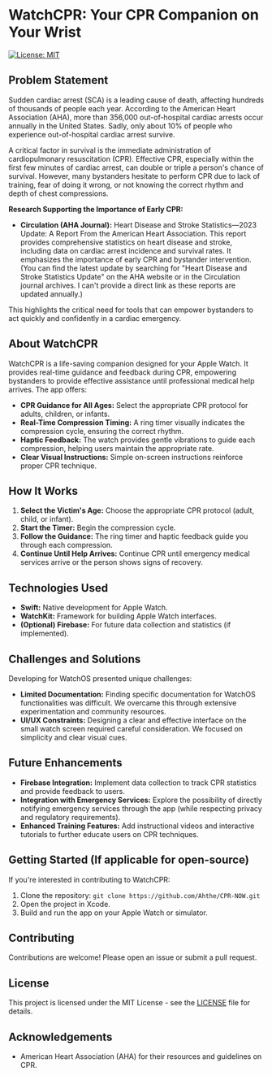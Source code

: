 # WatchCPR: Your CPR Companion on Your Wrist

[![License: MIT](https://img.shields.io/badge/License-MIT-yellow.svg)](https://opensource.org/licenses/MIT)

## Problem Statement

Sudden cardiac arrest (SCA) is a leading cause of death, affecting hundreds of thousands of people each year. According to the American Heart Association (AHA), more than 356,000 out-of-hospital cardiac arrests occur annually in the United States. Sadly, only about 10% of people who experience out-of-hospital cardiac arrest survive.

A critical factor in survival is the immediate administration of cardiopulmonary resuscitation (CPR). Effective CPR, especially within the first few minutes of cardiac arrest, can double or triple a person's chance of survival. However, many bystanders hesitate to perform CPR due to lack of training, fear of doing it wrong, or not knowing the correct rhythm and depth of chest compressions.

**Research Supporting the Importance of Early CPR:**

*   **Circulation (AHA Journal):** Heart Disease and Stroke Statistics—2023 Update: A Report From the American Heart Association. This report provides comprehensive statistics on heart disease and stroke, including data on cardiac arrest incidence and survival rates. It emphasizes the importance of early CPR and bystander intervention. (You can find the latest update by searching for "Heart Disease and Stroke Statistics Update" on the AHA website or in the Circulation journal archives. I can't provide a direct link as these reports are updated annually.)

This highlights the critical need for tools that can empower bystanders to act quickly and confidently in a cardiac emergency.

## About WatchCPR

WatchCPR is a life-saving companion designed for your Apple Watch. It provides real-time guidance and feedback during CPR, empowering bystanders to provide effective assistance until professional medical help arrives. The app offers:

*   **CPR Guidance for All Ages:** Select the appropriate CPR protocol for adults, children, or infants.
*   **Real-Time Compression Timing:** A ring timer visually indicates the compression cycle, ensuring the correct rhythm.
*   **Haptic Feedback:** The watch provides gentle vibrations to guide each compression, helping users maintain the appropriate rate.
*   **Clear Visual Instructions:** Simple on-screen instructions reinforce proper CPR technique.

## How It Works

1.  **Select the Victim's Age:** Choose the appropriate CPR protocol (adult, child, or infant).
2.  **Start the Timer:** Begin the compression cycle.
3.  **Follow the Guidance:** The ring timer and haptic feedback guide you through each compression.
4.  **Continue Until Help Arrives:** Continue CPR until emergency medical services arrive or the person shows signs of recovery.

## Technologies Used

*   **Swift:** Native development for Apple Watch.
*   **WatchKit:** Framework for building Apple Watch interfaces.
*   **(Optional) Firebase:** For future data collection and statistics (if implemented).

## Challenges and Solutions

Developing for WatchOS presented unique challenges:

*   **Limited Documentation:** Finding specific documentation for WatchOS functionalities was difficult. We overcame this through extensive experimentation and community resources.
*   **UI/UX Constraints:** Designing a clear and effective interface on the small watch screen required careful consideration. We focused on simplicity and clear visual cues.

## Future Enhancements

*   **Firebase Integration:** Implement data collection to track CPR statistics and provide feedback to users.
*   **Integration with Emergency Services:** Explore the possibility of directly notifying emergency services through the app (while respecting privacy and regulatory requirements).
*   **Enhanced Training Features:** Add instructional videos and interactive tutorials to further educate users on CPR techniques.

## Getting Started (If applicable for open-source)

If you're interested in contributing to WatchCPR:

1.  Clone the repository: `git clone https://github.com/Ahthe/CPR-NOW.git`
2.  Open the project in Xcode.
3.  Build and run the app on your Apple Watch or simulator.

## Contributing

Contributions are welcome! Please open an issue or submit a pull request.

## License

This project is licensed under the MIT License - see the [LICENSE](LICENSE) file for details.

## Acknowledgements

*   American Heart Association (AHA) for their resources and guidelines on CPR.
